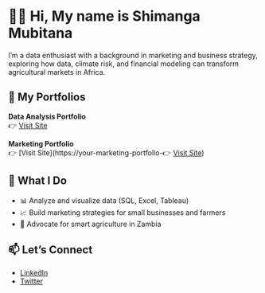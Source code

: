 # 👋🏽 Hi, My name is Shimanga Mubitana

I’m a data enthusiast with a background in marketing and business strategy, exploring how data, climate risk, and financial modeling can transform agricultural markets in Africa.


## 📁 My Portfolios

**Data Analysis Portfolio**  
👉 [Visit Site](https://your-data-portfolio-site-link)

**Marketing Portfolio**  
👉 [Visit Site](https://your-marketing-portfolio-👉 [Visit Site](https://shimanga.github.io/Marketing-Portfolio/))

## 💼 What I Do

- 📊 Analyze and visualize data (SQL, Excel, Tableau)
- 📈 Build marketing strategies for small businesses and farmers
- 🌱 Advocate for smart agriculture in Zambia

## 📫 Let’s Connect

- [LinkedIn](https://www.linkedin.com/in/shimanga-mubitana/)
- [Twitter](https://twitter.com/shimangam)
